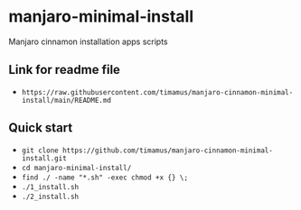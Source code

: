 # manjaro-minimal-install
Manjaro cinnamon installation apps scripts

## Link for readme file

- `https://raw.githubusercontent.com/timamus/manjaro-cinnamon-minimal-install/main/README.md`

## Quick start

- `git clone https://github.com/timamus/manjaro-cinnamon-minimal-install.git`
- `cd manjaro-minimal-install/`
- `find ./ -name "*.sh" -exec chmod +x {} \;`
- `./1_install.sh`
- `./2_install.sh`
